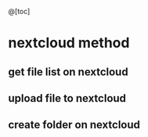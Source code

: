 @[toc]
# nextcloud method

## get file list on nextcloud

## upload file to nextcloud

## create folder on nextcloud
